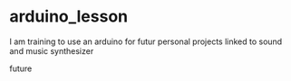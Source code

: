 # arduino_lesson
I am training to use an arduino for futur personal projects linked to sound and music synthesizer

future
